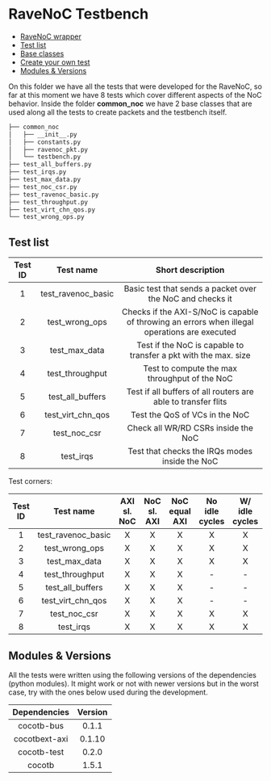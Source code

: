 # RaveNoC Testbench

* [RaveNoC wrapper](#rwrapper)
* [Test list](#tlist)
* [Base classes](#bclasses)
* [Create your own test](#addtest)
* [Modules & Versions](#version)

On this folder we have all the tests that were developed for the RaveNoC, so far at this moment we have 8 tests which cover different aspects of the NoC behavior. Inside the folder **common_noc** we have 2 base classes that are used along all the tests to create packets and the testbench itself.

```bash
├── common_noc
│   ├── __init__.py
│   ├── constants.py
│   ├── ravenoc_pkt.py
│   └── testbench.py
├── test_all_buffers.py
├── test_irqs.py
├── test_max_data.py
├── test_noc_csr.py
├── test_ravenoc_basic.py
├── test_throughput.py
├── test_virt_chn_qos.py
└── test_wrong_ops.py
```

## <a name="tlist"></a> Test list


| Test ID |      Test name     |                                       Short description                                       |
|:-------:|:------------------:|:---------------------------------------------------------------------------------------------:|
|    1    | test_ravenoc_basic | Basic test that sends a packet over the NoC and checks it                                     |
|    2    |   test_wrong_ops   | Checks if the AXI-S/NoC is capable of throwing an errors when illegal operations are executed |
|    3    |    test_max_data   | Test if the NoC is capable to transfer a pkt with the max. size                               |
|    4    |   test_throughput  | Test to compute the max throughput of the NoC                                                 |
|    5    |  test_all_buffers  | Test if all buffers of all routers are able to transfer flits                                 |
|    6    |  test_virt_chn_qos | Test the QoS of VCs in the NoC                                                                |
|    7    |    test_noc_csr    | Check all WR/RD CSRs inside the NoC                                                           |
|    8    |      test_irqs     | Test that checks the IRQs modes inside the NoC                                                |

Test corners:

| Test ID |      Test name     | AXI sl. NoC | NoC sl. AXI | NoC equal AXI | No idle cycles | W/ idle cycles | No backpressure | W/ backpressure |
|:-------:|:------------------:|:-----------:|:-----------:|:-------------:|:--------------:|:--------------:|:---------------:|:---------------:|
|    1    | test_ravenoc_basic |      X      |      X      |       X       |        X       |        X       |        X        |        X        |
|    2    |   test_wrong_ops   |      X      |      X      |       X       |        X       |        X       |        X        |        X        |
|    3    |    test_max_data   |      X      |      X      |       X       |        X       |        X       |        X        |        X        |
|    4    |   test_throughput  |      X      |      X      |       X       |        -       |        -       |        -        |        -        |
|    5    |  test_all_buffers  |      X      |      X      |       X       |        -       |        -       |        -        |        -        |
|    6    |  test_virt_chn_qos |      X      |      X      |       X       |        -       |        -       |        -        |        -        |
|    7    |    test_noc_csr    |      X      |      X      |       X       |        X       |        X       |        X        |        X        |
|    8    |      test_irqs     |      X      |      X      |       X       |        X       |        X       |        X        |        X        |

## <a name="version"></a> Modules & Versions

All the tests were written using the following versions of the dependencies (python modules). It might work or not with newer versions but in the worst case, try with the ones below used during the development.

|  Dependencies | Version |
|:-------------:|:-------:|
| cocotb-bus    |  0.1.1  |
| cocotbext-axi |  0.1.10 |
| cocotb-test   |  0.2.0  |
| cocotb        |  1.5.1  |
